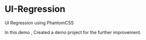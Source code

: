 # UI-Regression
UI Regression using PhantomCSS

In this demo , Created a demo project for the further improvement.
